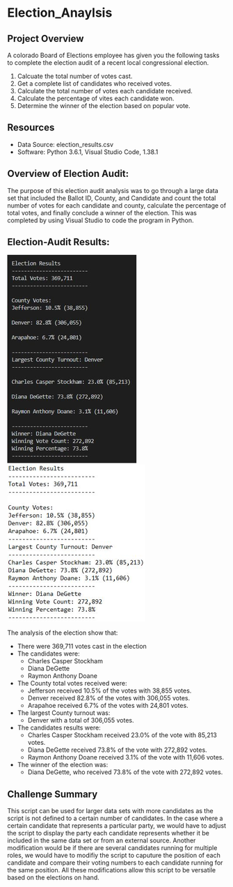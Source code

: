 # Election_Anaylsis

## Project Overview
A colorado Board of Elections employee has given you the following tasks to complete the election audit of a recent local congressional election.

1. Calcuate the total number of votes cast.
2. Get a complete list of candidates who received votes.
3. Calculate the total number of votes each candidate received.
4. Calculate the percentage of vites each candidate won.
5. Determine the winner of the election based on popular vote.

## Resources
- Data Source: election_results.csv
- Software: Python 3.6.1, Visual Studio Code, 1.38.1

## Overview of Election Audit:
The purpose of this election audit analysis was to go through a large data set that included the Ballot ID, County, and Candidate and count the total number of votes for each candidate and county, calculate the percentage of total votes, and finally conclude a winner of the election. This was completed by using Visual Studio to code the program in Python. 

## Election-Audit Results:
![Terminal](Resources/Terminal_results.JPG) ![Text File](Resources/txt_results.png)

The analysis of the election show that:
- There were 369,711 votes cast in the election
- The candidates were:
    - Charles Casper Stockham
    - Diana DeGette
    - Raymon Anthony Doane
- The County total votes received were:
    - Jefferson received 10.5% of the votes with 38,855 votes.
    - Denver received 82.8% of the votes with 306,055 votes.
    - Arapahoe received 6.7% of the votes with 24,801 votes.
- The largest County turnout was:
    - Denver with a total of 306,055 votes. 
- The candidates results were:
    - Charles Casper Stockham received 23.0% of the vote with 85,213 votes.
    - Diana DeGette received 73.8% of the vote with 272,892 votes.
    - Raymon Anthony Doane received 3.1% of the vote with 11,606 votes.
- The winner of the election was:
    - Diana DeGette, who received 73.8% of the vote with 272,892 votes.
    
## Challenge Summary
This script can be used for larger data sets with more candidates as the script is not defined to a certain number of candidates. In the case where a certain candidate that represents a particular party, we would have to adjust the script to display the party each candidate represents whether it be included in the same data set or from an external source. Another modification would be if there are several candidates running for multiple roles, we would have to modifiy the script to caputure the position of each candidate and compare their voting numbers to each candidate running for the same position. All these modifications allow this script to be versatile based on the elections on hand.
